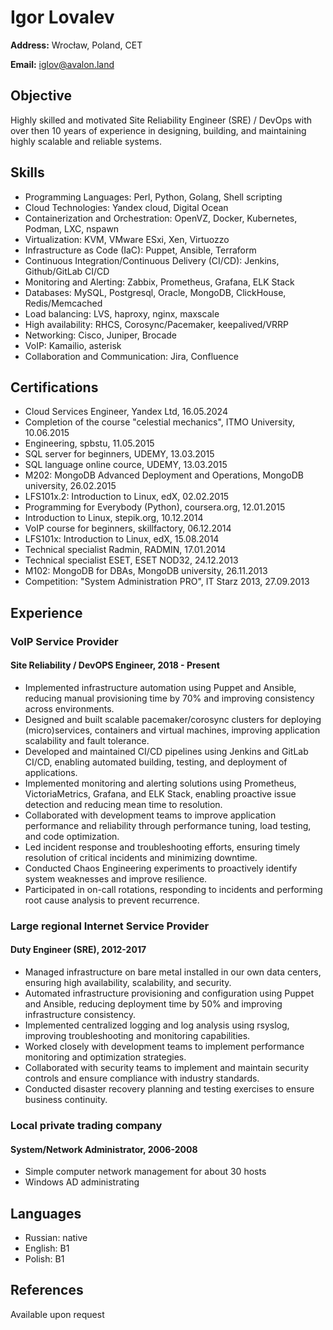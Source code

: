 # Igor Lovalev

**Address:** Wrocław, Poland, CET

**Email:** iglov@avalon.land

## Objective
Highly skilled and motivated Site Reliability Engineer (SRE) / DevOps with over then 10 years of experience in designing, building, and maintaining highly scalable and reliable systems.

## Skills
- Programming Languages: Perl, Python, Golang, Shell scripting
- Cloud Technologies: Yandex cloud, Digital Ocean
- Containerization and Orchestration: OpenVZ, Docker, Kubernetes, Podman, LXC, nspawn
- Virtualization: KVM, VMware ESxi, Xen, Virtuozzo
- Infrastructure as Code (IaC): Puppet, Ansible, Terraform
- Continuous Integration/Continuous Delivery (CI/CD): Jenkins, Github/GitLab CI/CD
- Monitoring and Alerting: Zabbix, Prometheus, Grafana, ELK Stack
- Databases: MySQL, Postgresql, Oracle, MongoDB, ClickHouse, Redis/Memcached
- Load balancing: LVS, haproxy, nginx, maxscale
- High availability: RHCS, Corosync/Pacemaker, keepalived/VRRP
- Networking: Cisco, Juniper, Brocade
- VoIP: Kamailio, asterisk
- Collaboration and Communication: Jira, Confluence

## Certifications
- Cloud Services Engineer, Yandex Ltd, 16.05.2024
- Completion of the course "celestial mechanics", ITMO University, 10.06.2015
- Engineering, spbstu, 11.05.2015
- SQL server for beginners, UDEMY, 13.03.2015
- SQL language online cource, UDEMY, 13.03.2015
- M202: MongoDB Advanced Deployment and Operations, MongoDB university, 26.02.2015
- LFS101x.2: Introduction to Linux, edX, 02.02.2015
- Programming for Everybody (Python), coursera.org, 12.01.2015
- Introduction to Linux, stepik.org, 10.12.2014
- VoIP course for beginners, skillfactory, 06.12.2014
- LFS101x: Introduction to Linux, edX, 15.08.2014
- Technical specialist Radmin, RADMIN, 17.01.2014
- Technical specialist ESET, ESET NOD32, 24.12.2013
- M102: MongoDB for DBAs, MongoDB university, 26.11.2013
- Competition: "System Administration PRO", IT Starz 2013, 27.09.2013

## Experience

### VoIP Service Provider
#### Site Reliability / DevOPS Engineer, 2018 - Present

- Implemented infrastructure automation using Puppet and Ansible, reducing manual provisioning time by 70% and improving consistency across environments.
- Designed and built scalable pacemaker/corosync clusters for deploying (micro)services, containers and virtual machines, improving application scalability and fault tolerance.
- Developed and maintained CI/CD pipelines using Jenkins and GitLab CI/CD, enabling automated building, testing, and deployment of applications.
- Implemented monitoring and alerting solutions using Prometheus, VictoriaMetrics, Grafana, and ELK Stack, enabling proactive issue detection and reducing mean time to resolution.
- Collaborated with development teams to improve application performance and reliability through performance tuning, load testing, and code optimization.
- Led incident response and troubleshooting efforts, ensuring timely resolution of critical incidents and minimizing downtime.
- Conducted Chaos Engineering experiments to proactively identify system weaknesses and improve resilience.
- Participated in on-call rotations, responding to incidents and performing root cause analysis to prevent recurrence.

### Large regional Internet Service Provider
#### Duty Engineer (SRE), 2012-2017

- Managed infrastructure on bare metal installed in our own data centers, ensuring high availability, scalability, and security.
- Automated infrastructure provisioning and configuration using Puppet and Ansible, reducing deployment time by 50% and improving infrastructure consistency.
- Implemented centralized logging and log analysis using rsyslog, improving troubleshooting and monitoring capabilities.
- Worked closely with development teams to implement performance monitoring and optimization strategies.
- Collaborated with security teams to implement and maintain security controls and ensure compliance with industry standards.
- Conducted disaster recovery planning and testing exercises to ensure business continuity.

### Local private trading company
#### System/Network Administrator, 2006-2008
- Simple computer network management for about 30 hosts
- Windows AD administrating

## Languages
- Russian: native
- English: B1
- Polish: B1

## References
Available upon request
